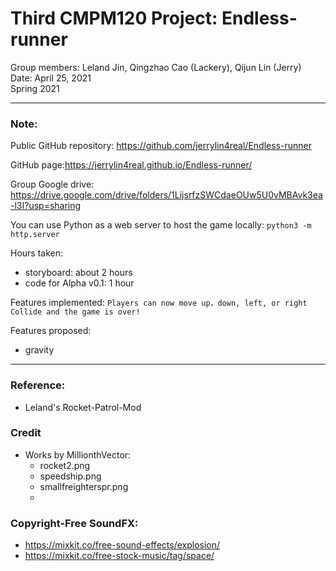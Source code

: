 # Third CMPM120 Project: Endless-runner
Group members: Leland Jin, Qingzhao Cao (Lackery), Qijun Lin (Jerry) \
Date: April 25, 2021 \
Spring 2021  

---
### Note:
Public GitHub repository:
https://github.com/jerrylin4real/Endless-runner

GitHub page:https://jerrylin4real.github.io/Endless-runner/

Group Google drive:
https://drive.google.com/drive/folders/1LijsrfzSWCdaeOUw5U0vMBAvk3ea-l3I?usp=sharing

You can use Python as a web server to host the game locally:
`python3 -m http.server`

Hours taken: 
 - storyboard: about 2 hours
 - code for Alpha v0.1: 1 hour

Features implemented:
 `Players can now move up，down, left, or right`
 `Collide and the game is over!`

Features proposed:
 - gravity

---
### Reference:
 - Leland's Rocket-Patrol-Mod

### Credit
  - Works by MillionthVector:
    - rocket2.png
    - speedship.png
    - smallfreighterspr.png
    -

### Copyright-Free SoundFX:
 - https://mixkit.co/free-sound-effects/explosion/
 - https://mixkit.co/free-stock-music/tag/space/
